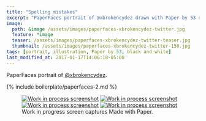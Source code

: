 ```yaml
---
title: "Spelling mistakes"
excerpt: "PaperFaces portrait of @xbrokencydez drawn with Paper by 53 on an iPad."
image: 
  path: &image /assets/images/paperfaces-xbrokencydez-twitter.jpg 
  feature: *image
  teaser: /assets/images/paperfaces-xbrokencydez-twitter-teaser.jpg
  thumbnail: /assets/images/paperfaces-xbrokencydez-twitter-150.jpg
tags: [portrait, illustration, Paper by 53, black and white]
last_modified_at: 2017-01-17T14:06:18-05:00
---
```


PaperFaces portrait of [@xbrokencydez](http://twitter.com/xbrokencydez).

{% include boilerplate/paperfaces-2.md %}

<figure class="third">
	<a href="{{ site.url }}/assets/images/paperfaces-xbrokencydez-process-1-lg.jpg"><img src="{{ site.url }}/assets/images/paperfaces-xbrokencydez-process-1-600.jpg" alt="Work in process screenshot"></a>
	<a href="{{ site.url }}/assets/images/paperfaces-xbrokencydez-process-2-lg.jpg"><img src="{{ site.url }}/assets/images/paperfaces-xbrokencydez-process-2-600.jpg" alt="Work in process screenshot"></a>
	<a href="{{ site.url }}/assets/images/paperfaces-xbrokencydez-process-3-lg.jpg"><img src="{{ site.url }}/assets/images/paperfaces-xbrokencydez-process-3-600.jpg" alt="Work in process screenshot"></a>
	<a href="{{ site.url }}/assets/images/paperfaces-xbrokencydez-process-4-lg.jpg"><img src="{{ site.url }}/assets/images/paperfaces-xbrokencydez-process-4-600.jpg" alt="Work in process screenshot"></a>
	<figcaption>Work in progress screen captures Made with Paper.</figcaption>
</figure>
